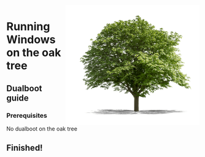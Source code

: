 <img align="right" src="https://github.com/vladimirlishchuk/woa-oaktree/blob/main/oaktree.png" width="350" alt="oak tree">

# Running Windows on the oak tree

## Dualboot guide

### Prerequisites

No dualboot on the oak tree
  
## Finished!


















